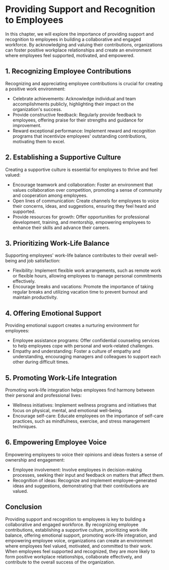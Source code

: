 Providing Support and Recognition to Employees
=========================================================

In this chapter, we will explore the importance of providing support and recognition to employees in building a collaborative and engaged workforce. By acknowledging and valuing their contributions, organizations can foster positive workplace relationships and create an environment where employees feel supported, motivated, and empowered.

**1. Recognizing Employee Contributions**
-----------------------------------------

Recognizing and appreciating employee contributions is crucial for creating a positive work environment:

* Celebrate achievements: Acknowledge individual and team accomplishments publicly, highlighting their impact on the organization's success.
* Provide constructive feedback: Regularly provide feedback to employees, offering praise for their strengths and guidance for improvement.
* Reward exceptional performance: Implement reward and recognition programs that incentivize employees' outstanding contributions, motivating them to excel.

**2. Establishing a Supportive Culture**
----------------------------------------

Creating a supportive culture is essential for employees to thrive and feel valued:

* Encourage teamwork and collaboration: Foster an environment that values collaboration over competition, promoting a sense of community and cooperation among employees.
* Open lines of communication: Create channels for employees to voice their concerns, ideas, and suggestions, ensuring they feel heard and supported.
* Provide resources for growth: Offer opportunities for professional development, training, and mentorship, empowering employees to enhance their skills and advance their careers.

**3. Prioritizing Work-Life Balance**
-------------------------------------

Supporting employees' work-life balance contributes to their overall well-being and job satisfaction:

* Flexibility: Implement flexible work arrangements, such as remote work or flexible hours, allowing employees to manage personal commitments effectively.
* Encourage breaks and vacations: Promote the importance of taking regular breaks and utilizing vacation time to prevent burnout and maintain productivity.

**4. Offering Emotional Support**
---------------------------------

Providing emotional support creates a nurturing environment for employees:

* Employee assistance programs: Offer confidential counseling services to help employees cope with personal and work-related challenges.
* Empathy and understanding: Foster a culture of empathy and understanding, encouraging managers and colleagues to support each other during difficult times.

**5. Promoting Work-Life Integration**
--------------------------------------

Promoting work-life integration helps employees find harmony between their personal and professional lives:

* Wellness initiatives: Implement wellness programs and initiatives that focus on physical, mental, and emotional well-being.
* Encourage self-care: Educate employees on the importance of self-care practices, such as mindfulness, exercise, and stress management techniques.

**6. Empowering Employee Voice**
--------------------------------

Empowering employees to voice their opinions and ideas fosters a sense of ownership and engagement:

* Employee involvement: Involve employees in decision-making processes, seeking their input and feedback on matters that affect them.
* Recognition of ideas: Recognize and implement employee-generated ideas and suggestions, demonstrating that their contributions are valued.

**Conclusion**
--------------

Providing support and recognition to employees is key to building a collaborative and engaged workforce. By recognizing employee contributions, establishing a supportive culture, prioritizing work-life balance, offering emotional support, promoting work-life integration, and empowering employee voice, organizations can create an environment where employees feel valued, motivated, and committed to their work. When employees feel supported and recognized, they are more likely to form positive workplace relationships, collaborate effectively, and contribute to the overall success of the organization.
